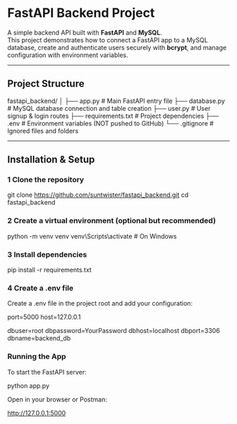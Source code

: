 #  FastAPI Backend Project

A simple backend API built with **FastAPI** and **MySQL**.  
This project demonstrates how to connect a FastAPI app to a MySQL database, create and authenticate users securely with **bcrypt**, and manage configuration with environment variables.

---

##  Project Structure

fastapi_backend/
│
├── app.py # Main FastAPI entry file
├── database.py # MySQL database connection and table creation
├── user.py # User signup & login routes
├── requirements.txt # Project dependencies
├── .env # Environment variables (NOT pushed to GitHub)
└── .gitignore # Ignored files and folders


---

## Installation & Setup

### 1️ Clone the repository
git clone https://github.com/suntwister/fastapi_backend.git
cd fastapi_backend

### 2️ Create a virtual environment (optional but recommended)
python -m venv venv
venv\Scripts\activate   # On Windows

### 3️ Install dependencies
pip install -r requirements.txt

### 4️ Create a .env file

Create a .env file in the project root and add your configuration:

port=5000
host=127.0.0.1

dbuser=root
dbpassword=YourPassword
dbhost=localhost
dbport=3306
dbname=backend_db

###  Running the App

To start the FastAPI server:

python app.py

Open in your browser or Postman:

http://127.0.0.1:5000

